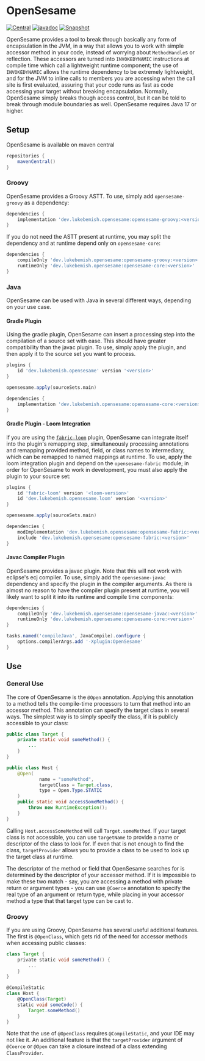 # OpenSesame

[![Central](https://img.shields.io/badge/maven_central-blue?style=for-the-badge)](https://central.sonatype.com/artifact/dev.lukebemish.opensesame/opensesame-core)
[![javadoc](https://img.shields.io/maven-central/v/dev.lukebemish.opensesame/opensesame?style=for-the-badge&label=javadoc&color=green)](https://javadoc.io/doc/dev.lukebemish.opensesame/opensesame)
[![Snapshot](https://img.shields.io/github/actions/workflow/status/lukebemishprojects/OpenSesame/snapshot.yml?style=for-the-badge)](https://github.com/lukebemishprojects/OpenSesame/actions/workflows/snapshot.yml)

OpenSesame provides a tool to break through basically any form of encapsulation in the JVM, in a way that allows you to work with simple accessor method in your code, instead of worrying about `MethodHandle`s or reflection. These accessors are turned
into `INVOKEDYNAMIC` instructions at compile time which call a lightweight runtime component; the use of `INVOKEDYNAMIC` allows the runtime dependency to be extremely lightweight, and for the JVM to inline calls to members you are accessing when the
call site is first evaluated, assuring that your code runs as fast as code accessing your target without breaking encapsulation. Normally, OpenSesame simply breaks though access control, but it can be told to break through module boundaries as well.
OpenSesame requires Java 17 or higher.

## Setup

OpenSesame is available on maven central

```gradle
repositories {
    mavenCentral()
}
```

### Groovy

OpenSesame provides a Groovy ASTT. To use, simply add `opensesame-groovy` as a dependency:

```gradle
dependencies {
    implementation 'dev.lukebemish.opensesame:opensesame-groovy:<version>'
}
```

If you do not need the ASTT present at runtime, you may split the dependency and at runtime depend only on `opensesame-core`:

```gradle
dependencies {
    compileOnly 'dev.lukebemish.opensesame:opensesame-groovy:<version>'
    runtimeOnly 'dev.lukebemish.opensesame:opensesame-core:<version>'
}
```

### Java

OpenSesame can be used with Java in several different ways, depending on your use case.

#### Gradle Plugin

Using the gradle plugin, OpenSesame can insert a processing step into the compilation of a source set with ease. This
should have greater compatibility than the javac plugin. To use, simply apply the plugin, and then apply it to the source
set you want to process.

```gradle
plugins {
    id 'dev.lukebemish.opensesame' version '<version>'
}

opensesame.apply(sourceSets.main)

dependencies {
    implementation 'dev.lukebemish.opensesame:opensesame-core:<version>'
}
```

#### Gradle Plugin - Loom Integration

if you are using the [`fabric-loom`](https://github.com/FabricMC/fabric-loom/) plugin, OpenSesame can integrate itself
into the plugin's remapping step, simultaneously processing annotations and remapping provided method, field, or class
names to intermediary, which can be remapped to named mappings at runtime. To use, apply the loom integration plugin and
depend on the `opensesame-fabric` module; in order for OpenSesame to work in development, you must also apply the plugin
to your source set:

```gradle
plugins {
    id 'fabric-loom' version '<loom-version>'
    id 'dev.lukebemish.opensesame.loom' version '<version>'
}

opensesame.apply(sourceSets.main)

dependencies {
    modImplementation 'dev.lukebemish.opensesame:opensesame-fabric:<version>'
    include 'dev.lukebemish.opensesame:opensesame-fabric:<version>'
}
```

#### Javac Compiler Plugin

OpenSesame provides a javac plugin. Note that this will not work with eclipse's ecj compiler. To use, simply add the `opensesame-javac` dependency and specify the plugin in the compiler arguments. As there is almost no reason to have the compiler
plugin present at runtime, you will likely want to split it into its runtime and compile time components:

```gradle
dependencies {
    compileOnly 'dev.lukebemish.opensesame:opensesame-javac:<version>'
    runtimeOnly 'dev.lukebemish.opensesame:opensesame-core:<version>'
}

tasks.named('compileJava', JavaCompile).configure {
    options.compilerArgs.add '-Xplugin:OpenSesame'
}
```

## Use

### General Use

The core of OpenSesame is the `@Open` annotation. Applying this annotation to a method tells the compile-time processors to turn that method into an accessor method. This annotation can specify the target class in several ways. The simplest
way is to simply specify the class, if it is publicly accessible to your class:

```java
public class Target {
    private static void someMethod() {
        ...
    }
}

public class Host {
    @Open(
            name = "someMethod",
            targetClass = Target.class,
            type = Open.Type.STATIC
    )
    public static void accessSomeMethod() {
        throw new RuntimeException();
    }
}
```

Calling `Host.accessSomeMethod` will call `Target.someMethod`. If your target class is not accessible, you can use `targetName` to provide a name or descriptor of the class to look for. If even that is not enough to find the class, `targetProvider`
allows you to provide a class to be used to look up the target class at runtime.

The descriptor of the method or field that OpenSesame searches for is determined by the descriptor of your accessor method. If it is impossible to make these two match - say, you are accessing a method with private return or argument types - you
can use `@Coerce` annotation to specify the real type of an argument or return type, while placing in your accessor method a type that that target type can be cast to.

### Groovy

If you are using Groovy, OpenSesame has several useful additional features. The first is `@OpenClass`, which gets rid of the need for accessor methods when accessing public classes:

```groovy
class Target {
    private static void someMethod() {
        ...
    }
}

@CompileStatic
class Host {
    @OpenClass(Target)
    static void someCode() {
        Target.someMethod()
    }
}
```

Note that the use of `@OpenClass` requires `@CompileStatic`, and your IDE may not like it. An additional feature is that the `targetProvider` argument of `@Coerce` or `@Open` can take a closure instead of a class extending `ClassProvider`.
